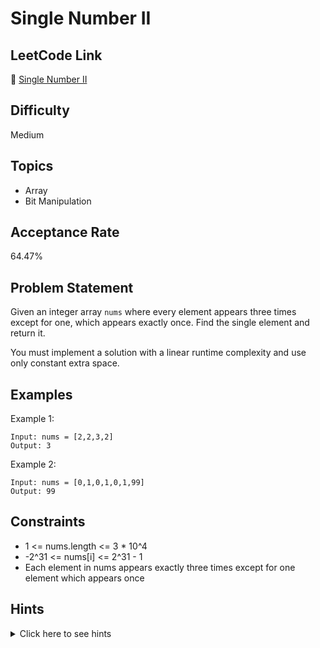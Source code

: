 # Single Number II

## LeetCode Link
🔗 [Single Number II](https://leetcode.com/problems/single-number-ii)

## Difficulty
Medium

## Topics
- Array
- Bit Manipulation

## Acceptance Rate
64.47%

## Problem Statement
Given an integer array `nums` where every element appears three times except for one, which appears exactly once. Find the single element and return it.

You must implement a solution with a linear runtime complexity and use only constant extra space.

## Examples
Example 1:
```
Input: nums = [2,2,3,2]
Output: 3
```

Example 2:
```
Input: nums = [0,1,0,1,0,1,99]
Output: 99
```

## Constraints
- 1 <= nums.length <= 3 * 10^4
- -2^31 <= nums[i] <= 2^31 - 1
- Each element in nums appears exactly three times except for one element which appears once

## Hints
<details>
<summary>Click here to see hints</summary>

1. Consider the binary representation of each number
2. For each bit position, count the number of 1s in all numbers
3. If a bit position has a count that's not divisible by 3, that bit must be from the single number
4. Combine all such bits to get the answer

</details>

